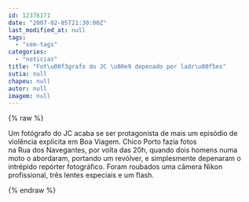 ```yaml
---
id: 12376171
date: "2007-02-05T21:30:00Z"
last_modified_at: null
tags:
  - "sem-tags"
categories:
  - "noticias"
title: "Fot\u00f3grafo do JC \u00e9 depenado por ladr\u00f5es"
sutia: null
chapeu: null
autor: null
imagem: null
---
```

{% raw %}
<p><P>Um fotógrafo do JC acaba se ser protagonista de mais um episódio de violência explícita em Boa Viagem. Chico Porto fazia fotos na&nbsp;Rua&nbsp;dos&nbsp;Navegantes, por volta das 20h, quando dois homens numa moto o abordaram, portando um revólver, e simplesmente depenaram o intrépido repórter fotográfico. Foram roubados uma câmera Nikon profissional, três lentes especiais e um flash. </P> </p>
{% endraw %}